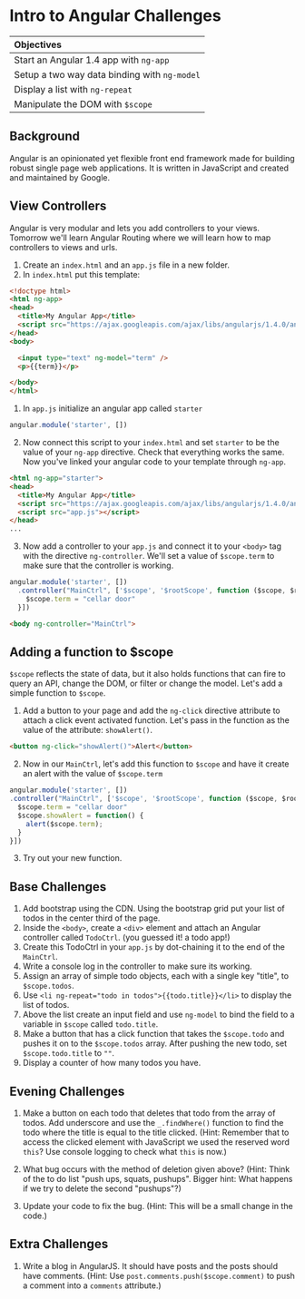 # Intro to Angular Challenges

| Objectives |
| :--- |
| Start an Angular 1.4 app with `ng-app` |
| Setup a two way data binding with `ng-model` |
| Display a list with `ng-repeat` |
| Manipulate the DOM with `$scope` |

## Background

Angular is an opinionated yet flexible front end framework made for building robust single page web applications. It is written in JavaScript and created and maintained by Google.

## View Controllers

Angular is very modular and lets you add controllers to your views. Tomorrow we'll learn Angular Routing where we will learn how to map controllers to views and urls.

1. Create an `index.html` and an `app.js` file in a new folder.
1. In `index.html` put this template:

  ```html
  <!doctype html>
  <html ng-app>
  <head>
    <title>My Angular App</title>
    <script src="https://ajax.googleapis.com/ajax/libs/angularjs/1.4.0/angular.min.js"></script>
  </head>
  <body>

    <input type="text" ng-model="term" />
    <p>{{term}}</p>

  </body>
  </html>
  ```

1. In `app.js` initialize an angular app called `starter`
  ```js
  angular.module('starter', [])
  ```
2. Now connect this script to your `index.html` and set `starter` to be the value of your `ng-app` directive. Check that everything works the same. Now you've linked your angular code to your template through `ng-app`.

  ```html
  <html ng-app="starter">
  <head>
    <title>My Angular App</title>
    <script src="https://ajax.googleapis.com/ajax/libs/angularjs/1.4.0/angular.min.js"></script>
    <script src="app.js"></script>
  </head>
  ...
  ```

3. Now add a controller to your `app.js` and connect it to your `<body>` tag with the directive `ng-controller`. We'll set a value of `$scope.term` to make sure that the controller is working.

  ```js
  angular.module('starter', [])
    .controller("MainCtrl", ['$scope', '$rootScope', function ($scope, $rootScope) {
      $scope.term = "cellar door"
    }])
  ```

  ```html
  <body ng-controller="MainCtrl">
  ```

## Adding a function to $scope

`$scope` reflects the state of data, but it also holds functions that can fire to query an API, change the DOM, or filter or change the model. Let's add a simple function to `$scope`.

1.  Add a button to your page and add the `ng-click` directive attribute to attach a click event activated function. Let's pass in the function as the value of the attribute: `showAlert()`.

  ```html
  <button ng-click="showAlert()">Alert</button>
  ```

2. Now in our `MainCtrl`, let's add this function to `$scope` and have it create an alert with the value of `$scope.term`

  ```js
  angular.module('starter', [])
  .controller("MainCtrl", ['$scope', '$rootScope', function ($scope, $rootScope) {
    $scope.term = "cellar door"
    $scope.showAlert = function() {
      alert($scope.term);
    }
  }])
  ```
3. Try out your new function.

## Base Challenges

1. Add bootstrap using the CDN. Using the bootstrap grid put your list of todos in the center third of the page.
1. Inside the `<body>`, create a `<div>` element and attach an Angular controller called `TodoCtrl`. (you guessed it! a todo app!)
2. Create this TodoCtrl in your `app.js` by dot-chaining it to the end of the `MainCtrl`.
3. Write a console log in the controller to make sure its working.
4. Assign an array of simple todo objects, each with a single key "title", to `$scope.todos`.
5. Use `<li ng-repeat="todo in todos">{{todo.title}}</li>` to display the list of todos.
6. Above the list create an input field and use `ng-model` to bind the field to a variable in `$scope` called `todo.title`.
7. Make a button that has a click function that takes the `$scope.todo` and pushes it on to the `$scope.todos` array. After pushing the new todo, set `$scope.todo.title` to `""`.
9. Display a counter of how many todos you have.

## Evening Challenges

1. Make a button on each todo that deletes that todo from the array of todos. Add underscore and use the `_.findWhere()` function to find the todo where the title is equal to the title clicked. (Hint: Remember that to access the clicked element with JavaScript we used the reserved word `this`?  Use console logging to check what `this` is now.)

1. What bug occurs with the method of deletion given above? (Hint: Think of the to do list "push ups, squats, pushups".  Bigger hint: What happens if we try to delete the second "pushups"?)  

1. Update your code to fix the bug. (Hint: This will be a small change in the code.) 


## Extra Challenges

1. Write a blog in AngularJS. It should have posts and the posts should have comments. (Hint: Use `post.comments.push($scope.comment)` to push a comment into a `comments` attribute.)
